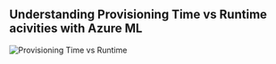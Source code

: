 ## Understanding Provisioning Time vs Runtime acivities with Azure ML
![Provisioning Time vs Runtime](..v2-concept-diagrams/AML/Provisioning_vs_Runtime_Sequence.png)


